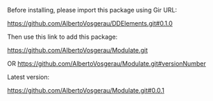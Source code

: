 Before installing, please import this package using Gir URL:

https://github.com/AlbertoVosgerau/DDElements.git#0.1.0

Then use this link to add this package:

https://github.com/AlbertoVosgerau/Modulate.git

OR
https://github.com/AlbertoVosgerau/Modulate.git#versionNumber

Latest version:

https://github.com/AlbertoVosgerau/Modulate.git#0.0.1
